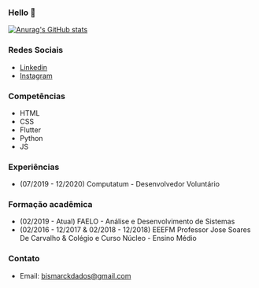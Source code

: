<h3>Hello 👋</h3>

[![Anurag's GitHub stats](https://github-readme-stats.vercel.app/api?username=marckdados&count_private=true&show_icons=true&theme=outrun)](https://github.com/marckdados/github-readme-stats)

### Redes Sociais
  - [Linkedin](https://www.linkedin.com/in/bismarcknpereira/)
  - [Instagram](https://www.instagram.com/marck_tye/)

### Competências
* HTML
* CSS
* Flutter
* Python
* JS

### Experiências
* (07/2019 - 12/2020) Computatum - Desenvolvedor Voluntário

### Formação acadêmica
* (02/2019 - Atual) FAELO - Análise e Desenvolvimento de Sistemas
* (02/2016 - 12/2017 & 02/2018 - 12/2018) EEEFM Professor Jose Soares De Carvalho & Colégio e Curso Núcleo - Ensino Médio
  
### Contato
* Email: bismarckdados@gmail.com

